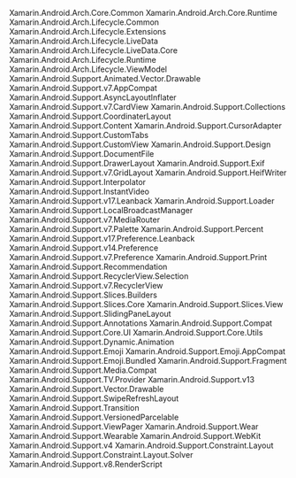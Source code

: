 Xamarin.Android.Arch.Core.Common
Xamarin.Android.Arch.Core.Runtime
Xamarin.Android.Arch.Lifecycle.Common
Xamarin.Android.Arch.Lifecycle.Extensions
Xamarin.Android.Arch.Lifecycle.LiveData
Xamarin.Android.Arch.Lifecycle.LiveData.Core
Xamarin.Android.Arch.Lifecycle.Runtime
Xamarin.Android.Arch.Lifecycle.ViewModel
Xamarin.Android.Support.Animated.Vector.Drawable
Xamarin.Android.Support.v7.AppCompat
Xamarin.Android.Support.AsyncLayoutInflater
Xamarin.Android.Support.v7.CardView
Xamarin.Android.Support.Collections
Xamarin.Android.Support.CoordinaterLayout
Xamarin.Android.Support.Content
Xamarin.Android.Support.CursorAdapter
Xamarin.Android.Support.CustomTabs
Xamarin.Android.Support.CustomView
Xamarin.Android.Support.Design
Xamarin.Android.Support.DocumentFile
Xamarin.Android.Support.DrawerLayout
Xamarin.Android.Support.Exif
Xamarin.Android.Support.v7.GridLayout
Xamarin.Android.Support.HeifWriter
Xamarin.Android.Support.Interpolator
Xamarin.Android.Support.InstantVideo
Xamarin.Android.Support.v17.Leanback
Xamarin.Android.Support.Loader
Xamarin.Android.Support.LocalBroadcastManager
Xamarin.Android.Support.v7.MediaRouter
Xamarin.Android.Support.v7.Palette
Xamarin.Android.Support.Percent
Xamarin.Android.Support.v17.Preference.Leanback
Xamarin.Android.Support.v14.Preference
Xamarin.Android.Support.v7.Preference
Xamarin.Android.Support.Print
Xamarin.Android.Support.Recommendation
Xamarin.Android.Support.RecyclerView.Selection
Xamarin.Android.Support.v7.RecyclerView
Xamarin.Android.Support.Slices.Builders
Xamarin.Android.Support.Slices.Core
Xamarin.Android.Support.Slices.View
Xamarin.Android.Support.SlidingPaneLayout
Xamarin.Android.Support.Annotations
Xamarin.Android.Support.Compat
Xamarin.Android.Support.Core.UI
Xamarin.Android.Support.Core.Utils
Xamarin.Android.Support.Dynamic.Animation
Xamarin.Android.Support.Emoji
Xamarin.Android.Support.Emoji.AppCompat
Xamarin.Android.Support.Emoji.Bundled
Xamarin.Android.Support.Fragment
Xamarin.Android.Support.Media.Compat
Xamarin.Android.Support.TV.Provider
Xamarin.Android.Support.v13
Xamarin.Android.Support.Vector.Drawable
Xamarin.Android.Support.SwipeRefreshLayout
Xamarin.Android.Support.Transition
Xamarin.Android.Support.VersionedParcelable
Xamarin.Android.Support.ViewPager
Xamarin.Android.Support.Wear
Xamarin.Android.Support.Wearable
Xamarin.Android.Support.WebKit
Xamarin.Android.Support.v4
Xamarin.Android.Support.Constraint.Layout
Xamarin.Android.Support.Constraint.Layout.Solver
Xamarin.Android.Support.v8.RenderScript